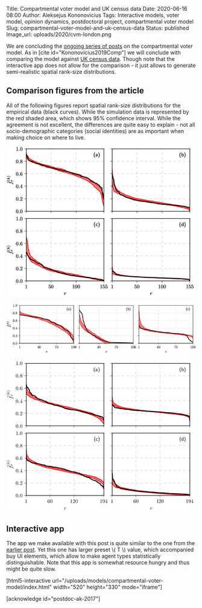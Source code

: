 Title: Compartmental voter model and UK census data
Date: 2020-06-16 08:00
Author: Aleksejus Kononovicius
Tags: Interactive models, voter model, opinion dynamics, postdoctoral project, compartmental voter model
Slug: compartmental-voter-model-and-uk-census-data
Status: published
Image_url: uploads/2020/cvm-london.png

We are concluding the [ongoing series of posts](/tag/compartmental-voter-model)
on the compartmental voter model. As in [cite id="Kononovicius2019Comp"] we
will conclude with comparing the model against
[UK census data]({filename}/articles/2020/rank-size-distribution-and-uk-census-2011-data.md).
Though note that the interactive app does not allow for the comparison - it
just allows to generate semi-realistic spatial rank-size distributions.
<!--more-->

## Comparison figures from the article

All of the following figures report spatial rank-size distributions for the
empirical data (black curves). While the simulation data is represented by the
red shaded area, which shows 95% confidence interval. While the agreement is
not excellent, the differences are quite easy to explain - not all
socio-demographic categories (social identities) are as important when making
choice on where to live.

![Ethnic group distribution in London: \(a\) White, \(b\) Asian, \(c\) Black and \(d\) other.](/uploads/2020/cvm-london.png "Ethnic group distribution in London: \(a\) White, \(b\) Asian, \(c\) Black and \(d\) other.")

![Religious group distribution in Leicester: \(a\) Christians, \(b\) no religion and \(c\) other.](/uploads/2020/cvm-leicester.png "Religious group distribution in Leicester: \(a\) Christians, \(b\) no religion and \(c\) other.")

![Working class distribution in Sheffield: \(a\) top, \(b\) middle, \(c\) bottom and \(d\) unemployed.](/uploads/2020/cvm-sheffield.png "Working class distribution in Sheffield: \(a\) top, \(b\) middle, \(c\) bottom and \(d\) unemployed.")

## Interactive app

The app we make available with this post is quite similar to the one from the
[earlier post]({filename}/articles/2020/compartmental-voter-model.md). Yet this
one has larger preset \\\( T \\\) value, which accompanied buy UI elements,
which allow to make agent types statistically distinguishable. Note that this
app is somewhat resource hungry and thus might be quite slow.

[html5-interactive
url="/uploads/models/compartmental-voter-model/index.html"
width="520" height="330" mode="iframe"]

[acknowledge id="postdoc-ak-2017"]
